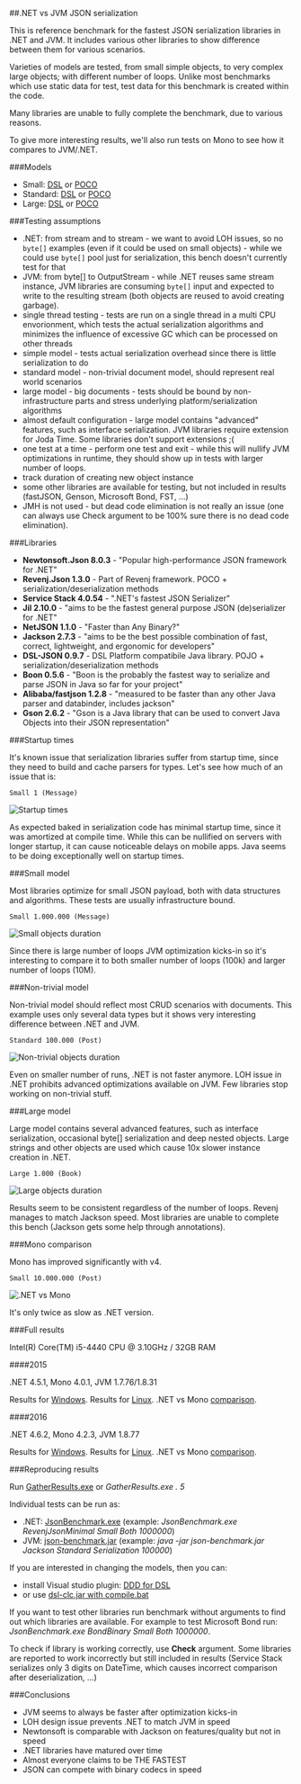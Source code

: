 ##.NET vs JVM JSON serialization

This is reference benchmark for the fastest JSON serialization libraries in .NET and JVM. 
It includes various other libraries to show difference between them for various scenarios.

Varieties of models are tested, from small simple objects, to very complex large objects; with different number of loops.
Unlike most benchmarks which use static data for test, test data for this benchmark is created within the code.

Many libraries are unable to fully complete the benchmark, due to various reasons.

To give more interesting results, we'll also run tests on Mono to see how it compares to JVM/.NET.

###Models

 * Small: [DSL](Benchmark/SmallObjects.dsl) or [POCO](Benchmark/Models.Small.cs)
 * Standard: [DSL](Benchmark/StandardObjects.dsl) or [POCO](Benchmark/Models.Standard.cs)
 * Large: [DSL](Benchmark/LargeObjects.dsl) or [POCO](Benchmark/Models.Large.cs)
 
###Testing assumptions

 * .NET: from stream and to stream - we want to avoid LOH issues, so no `byte[]` examples (even if it could be used on small objects) - while we could use `byte[]` pool just for serialization, this bench doesn't currently test for that
 * JVM: from byte[] to OutputStream - while .NET reuses same stream instance, JVM libraries are consuming `byte[]` input and expected to write to the resulting stream (both objects are reused to avoid creating garbage). 
 * single thread testing - tests are run on a single thread in a multi CPU envorionment, which tests the actual serialization algorithms and minimizes the influence of excessive GC which can be processed on other threads
 * simple model - tests actual serialization overhead since there is little serialization to do
 * standard model - non-trivial document model, should represent real world scenarios
 * large model - big documents - tests should be bound by non-infrastructure parts and stress underlying platform/serialization algorithms
 * almost default configuration - large model contains "advanced" features, such as interface serialization. JVM libraries require extension for Joda Time. Some libraries don't support extensions ;(
 * one test at a time - perform one test and exit - while this will nullify JVM optimizations in runtime, they should show up in tests with larger number of loops.
 * track duration of creating new object instance
 * some other libraries are available for testing, but not included in results (fastJSON, Genson, Microsoft Bond, FST, ...)
 * JMH is not used - but dead code elimination is not really an issue (one can always use Check argument to be 100% sure there is no dead code elimination).

###Libraries

 * **Newtonsoft.Json 8.0.3** - "Popular high-performance JSON framework for .NET"
 * **Revenj.Json 1.3.0** - Part of Revenj framework. POCO + serialization/deserialization methods 
 * **Service Stack 4.0.54** - ".NET's fastest JSON Serializer"
 * **Jil 2.10.0** - "aims to be the fastest general purpose JSON (de)serializer for .NET"
 * **NetJSON 1.1.0** - "Faster than Any Binary?"
 * **Jackson 2.7.3** - "aims to be the best possible combination of fast, correct, lightweight, and ergonomic for developers"
 * **DSL-JSON 0.9.7** - DSL Platform compatibile Java library. POJO + serialization/deserialization methods
 * **Boon 0.5.6** - "Boon is the probably the fastest way to serialize and parse JSON in Java so far for your project"
 * **Alibaba/fastjson 1.2.8** - "measured to be faster than any other Java parser and databinder, includes jackson"
 * **Gson 2.6.2** - "Gson is a Java library that can be used to convert Java Objects into their JSON representation"

 
###Startup times

It's known issue that serialization libraries suffer from startup time, since they need to build and cache parsers for types.
Let's see how much of an issue that is:

    Small 1 (Message)

![Startup times](results/startup-small-2016.png)

As expected baked in serialization code has minimal startup time, since it was amortized at compile time. 
While this can be nullified on servers with longer startup, it can cause noticeable delays on mobile apps. 
Java seems to be doing exceptionally well on startup times.

###Small model

Most libraries optimize for small JSON payload, both with data structures and algorithms. 
These tests are usually infrastructure bound.

    Small 1.000.000 (Message)

![Small objects duration](results/small-objects-2016.png)

Since there is large number of loops JVM optimization kicks-in so it's interesting to compare it to both smaller number of loops (100k) and larger number of loops (10M).

###Non-trivial model

Non-trivial model should reflect most CRUD scenarios with documents. 
This example uses only several data types but it shows very interesting difference between .NET and JVM.

    Standard 100.000 (Post)

![Non-trivial objects duration](results/standard-post-2016.png)

Even on smaller number of runs, .NET is not faster anymore. 
LOH issue in .NET prohibits advanced optimizations available on JVM. 
Few libraries stop working on non-trivial stuff. 

###Large model

Large model contains several advanced features, such as interface serialization, occasional byte[] serialization and deep nested objects. 
Large strings and other objects are used which cause 10x slower instance creation in .NET.

    Large 1.000 (Book)

![Large objects duration](results/large-1000-2016.png)

Results seem to be consistent regardless of the number of loops. 
Revenj manages to match Jackson speed. 
Most libraries are unable to complete this bench (Jackson gets some help through annotations).

###Mono comparison

Mono has improved significantly with v4. 

    Small 10.000.000 (Post)

![.NET vs Mono](results/net-vs-mono-2016.png)

It's only twice as slow as .NET version.

###Full results

Intel(R) Core(TM) i5-4440 CPU @ 3.10GHz / 32GB RAM

####2015

.NET 4.5.1, Mono 4.0.1, JVM 1.7.76/1.8.31

Results for [Windows](results/results-windows-2015.xlsx).
Results for [Linux](results/results-linux-2015.xlsx).
.NET vs Mono [comparison](results/result-dotnet-vs-mono-2015.xlsx).

####2016

.NET 4.6.2, Mono 4.2.3, JVM 1.8.77

Results for [Windows](results/results-windows-2016.xlsx).
Results for [Linux](results/results-linux-2016.xlsx).
.NET vs Mono [comparison](results/result-dotnet-vs-mono-2016.xlsx).

###Reproducing results

Run [GatherResults.exe](app/GatherResults.exe) or *GatherResults.exe . 5*

Individual tests can be run as:

 * .NET: [JsonBenchmark.exe](app/JsonBenchmark.exe) (example: *JsonBenchmark.exe RevenjJsonMinimal Small Both 1000000*)
 * JVM: [json-benchmark.jar](app/json-benchmark.jar) (example: *java -jar json-benchmark.jar Jackson Standard Serialization 100000*) 

If you are interested in changing the models, then you can:

 * install Visual studio plugin: [DDD for DSL](https://visualstudiogallery.msdn.microsoft.com/5b8a140c-5c84-40fc-a551-b255ba7676f4)
 * or use [dsl-clc.jar with compile.bat](Benchmark/compile.bat)

If you want to test other libraries run benchmark without arguments to find out which libraries are available. For example to test Microsoft Bond run: *JsonBenchmark.exe BondBinary Small Both 1000000*.

To check if library is working correctly, use **Check** argument. Some libraries are reported to work incorrectly but still included in results (Service Stack serializes only 3 digits on DateTime, which causes incorrect comparison after deserialization, ...)

###Conclusions

* JVM seems to always be faster after optimization kicks-in
* LOH design issue prevents .NET to match JVM in speed
* Newtonsoft is comparable with Jackson on features/quality but not in speed
* .NET libraries have matured over time
* Almost everyone claims to be THE FASTEST 
* JSON can compete with binary codecs in speed
